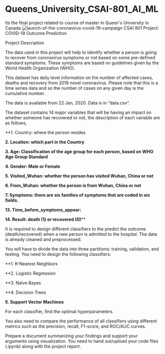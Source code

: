 # Queens_University_CSAI-801_AI_ML
Its the final project related to course of master in Queen's University in Canada 
![launch-of-the-coronavirus-covid-19-campaign](https://github.com/Bilal-Elhlwany/Queens_University_CSAI-801_AI_ML/assets/100938358/09a3fefa-b897-4c8d-a5b8-c520bd12e9af)
CSAI 801 Project: COVID-19 Outcome Prediction

Project Description

The data used in this project will help to identify whether a person is going to recover from coronavirus symptoms or not based on some pre-defined standard symptoms. These symptoms are based on guidelines given by the World Health Organization (WHO).

This dataset has daily level information on the number of affected cases, deaths and recovery from 2019 novel coronavirus. Please note that this is a time series data and so the number of cases on any given day is the cumulative number.

The data is available from 22 Jan, 2020. Data is in “data.csv”.

The dataset contains 14 major variables that will be having an impact on whether someone has recovered or not, the description of each variable are as follows,

**1. Country: where the person resides

**2. Location: which part in the Country**

**3. Age: Classification of the age group for each person, based on WHO Age Group Standard**

**4. Gender: Male or Female**

**5. Visited_Wuhan: whether the person has visited Wuhan, China or not**

**6. From_Wuhan: whether the person is from Wuhan, China or not**

**7. Symptoms: there are six families of symptoms that are coded in six fields.**

**13. Time_before_symptoms_appear:**

**14. Result: death (1) or recovered (0)****

It is required to design different classifiers to the predict the outcome (death/recovered) when a new person is admitted to the hospital. The data is already cleaned and preprocessed.

You will have to divide the data into three partitions: training, validation, and testing. You need to design the following classifiers:

**1. K-Nearest Neighbors

**2. Logistic Regression

**3. Naïve Bayes

**4. Decision Trees

**5. Support Vector Machines**

For each classifier, find the optimal hyperparameters.

You also need to compare the performance of all classifiers using different metrics such as the precision, recall, F1-score, and ROC/AUC curves.

Prepare a document summarizing your findings and support your arguments using visualization. You need to hand out/upload your code files (.ipynb) along with the project report.
